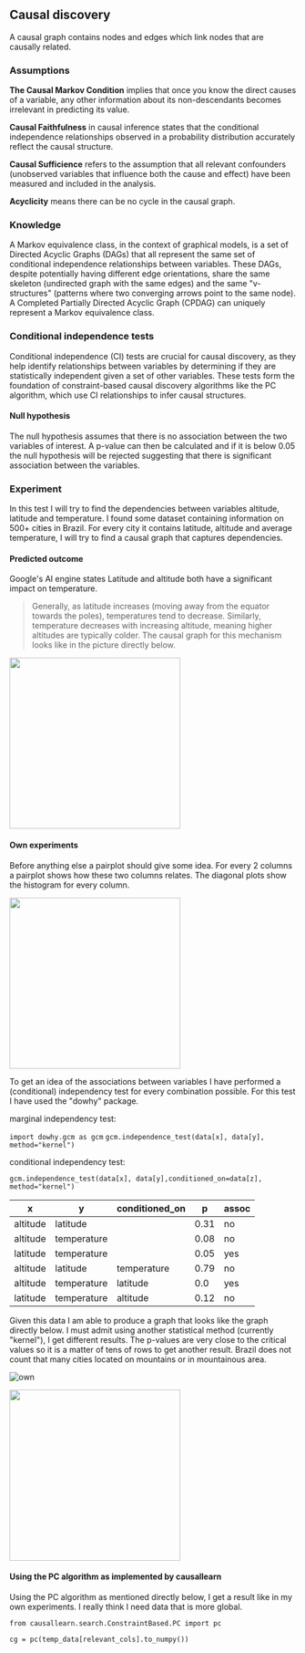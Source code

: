 ## Causal discovery

A causal graph contains nodes and edges which link nodes that are causally related.

### Assumptions

**The Causal Markov Condition** implies that once you know the direct causes of a variable, any other information about its non-descendants becomes irrelevant in predicting its value. 

**Causal Faithfulness** in causal inference states that the conditional independence relationships observed in a probability distribution accurately reflect the causal structure.

**Causal Sufficience** refers to the assumption that all relevant confounders (unobserved variables that influence both the cause and effect) have been measured and included in the analysis.

**Acyclicity** means there can be no cycle in the causal graph.

### Knowledge
A Markov equivalence class, in the context of graphical models, is a set of Directed Acyclic Graphs (DAGs) that all represent the same set of conditional independence relationships between variables. These DAGs, despite potentially having different edge orientations, share the same skeleton (undirected graph with the same edges) and the same "v-structures" (patterns where two converging arrows point to the same node). A Completed Partially Directed Acyclic Graph (CPDAG) can uniquely represent a Markov equivalence class. 

### Conditional independence tests

Conditional independence (CI) tests are crucial for causal discovery, as they help identify relationships between variables by determining if they are statistically independent given a set of other variables. These tests form the foundation of constraint-based causal discovery algorithms like the PC algorithm, which use CI relationships to infer causal structures.

#### Null hypothesis
The null hypothesis assumes that there is no association between the two variables of interest. A p-value can then be calculated and if it is below 0.05 the null hypothesis will be rejected suggesting that there is significant association between the variables.

### Experiment
In this test I will try to find the dependencies between variables altitude, latitude and temperature. I found some dataset containing information on  500+ cities in Brazil. For every city it contains latitude, altitude and average temperature, I will try to find a causal graph that captures dependencies.
#### Predicted outcome
Google's AI engine states Latitude and altitude both have a significant impact on temperature. 
> Generally, as latitude increases (moving away from the equator towards the poles), temperatures tend to decrease. Similarly, temperature decreases with increasing altitude, meaning higher altitudes are typically colder. The causal graph for this mechanism looks like in the picture directly below.

<image src="https://github.com/user-attachments/assets/d5c66b5a-13eb-4f7a-a286-29041d2c9788" width="300"/>

#### Own experiments
Before anything else a pairplot should give some idea. For every 2 columns a pairplot shows how these two columns relates. The diagonal plots show the histogram for every column.

<image src="https://github.com/user-attachments/assets/697f9530-03ad-4b9a-8ad0-cb0b7750e02b" width="300"/>

To get an idea of the associations between variables I have performed a (conditional) independency test for every combination possible. For this test I have used the "dowhy" package.

marginal independency test:

`import dowhy.gcm as gcm`
`gcm.independence_test(data[x], data[y], method="kernel")`

conditional independency test:

`gcm.independence_test(data[x], data[y],conditioned_on=data[z], method="kernel")`

| x  | y  | conditioned_on  | p  | assoc  |
|---|---|---|---|---|
| altitude  | latitude  |   | 0.31  | no  |
| altitude  | temperature  |   | 0.08  | no  |
| latitude  | temperature  |   | 0.05  | yes  |
| altitude  | latitude  | temperature  | 0.79  | no  |
| altitude  | temperature  | latitude  | 0.0   | yes  |
| latitude  | temperature  | altitude  | 0.12  | no  |

Given this data I am able to produce a graph that looks like the graph directly below. I must admit using another statistical method (currently "kernel"), I get different results. The p-values are very close to the critical values so it is a matter of tens of rows to get another result. Brazil does not count that many cities located on mountains or in mountainous area.

![own](https://github.com/user-attachments/assets/a6cc5120-618c-4145-a451-6369840ec0e0)


<image src="https://github.com/user-attachments/assets/a6cc5120-618c-4145-a451-6369840ec0e0" width="300"/>

#### Using the PC algorithm as implemented by causallearn

Using the PC algorithm as mentioned directly below, I get a result like in my own experiments. I really think I need data that is more global.

`from causallearn.search.ConstraintBased.PC import pc`

`cg = pc(temp_data[relevant_cols].to_numpy())`









